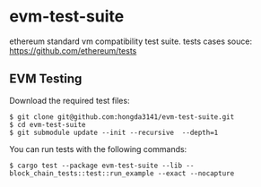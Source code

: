 # evm-test-suite
ethereum standard vm compatibility test suite. tests cases souce: https://github.com/ethereum/tests


## EVM Testing
Download the required test files: 
```shell
$ git clone git@github.com:hongda3141/evm-test-suite.git
$ cd evm-test-suite
$ git submodule update --init --recursive  --depth=1
```
You can run tests with the following commands:
```shell
$ cargo test --package evm-test-suite --lib -- block_chain_tests::test::run_example --exact --nocapture
```